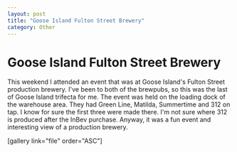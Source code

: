```yaml
---
layout: post
title: "Goose Island Fulton Street Brewery"
category: Other
---
```


Goose Island Fulton Street Brewery
==================================

This weekend I attended an event that was at Goose Island's Fulton Street production brewery. I've been to both of the brewpubs, so this was the last of Goose Island trifecta for me. The event was held on the loading dock of the warehouse area. They had Green Line, Matilda, Summertime and 312 on tap. I know for sure the first three were made there. I'm not sure where 312 is produced after the InBev purchase. Anyway, it was a fun event and interesting view of a production brewery.

\[gallery link="file" order="ASC"\]